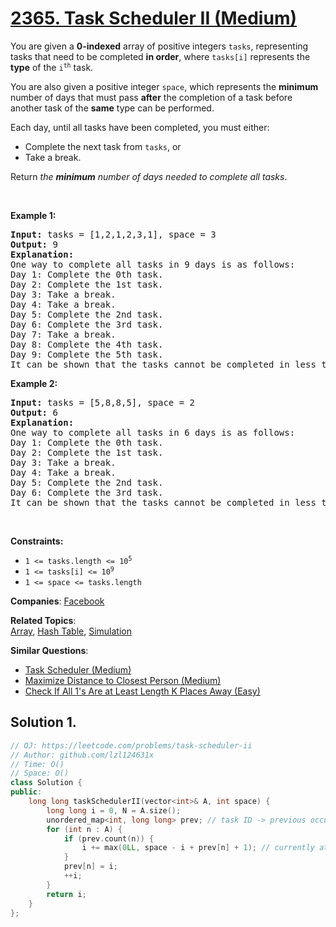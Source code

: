 # [2365. Task Scheduler II (Medium)](https://leetcode.com/problems/task-scheduler-ii)

<p>You are given a <strong>0-indexed</strong> array of positive integers <code>tasks</code>, representing tasks that need to be completed <strong>in order</strong>, where <code>tasks[i]</code> represents the <strong>type</strong> of the <code>i<sup>th</sup></code> task.</p>
<p>You are also given a positive integer <code>space</code>, which represents the <strong>minimum</strong> number of days that must pass <strong>after</strong> the completion of a task before another task of the <strong>same</strong> type can be performed.</p>
<p>Each day, until all tasks have been completed, you must either:</p>
<ul>
	<li>Complete the next task from <code>tasks</code>, or</li>
	<li>Take a break.</li>
</ul>
<p>Return<em> the <strong>minimum</strong> number of days needed to complete all tasks</em>.</p>
<p>&nbsp;</p>
<p><strong class="example">Example 1:</strong></p>
<pre><strong>Input:</strong> tasks = [1,2,1,2,3,1], space = 3
<strong>Output:</strong> 9
<strong>Explanation:</strong>
One way to complete all tasks in 9 days is as follows:
Day 1: Complete the 0th task.
Day 2: Complete the 1st task.
Day 3: Take a break.
Day 4: Take a break.
Day 5: Complete the 2nd task.
Day 6: Complete the 3rd task.
Day 7: Take a break.
Day 8: Complete the 4th task.
Day 9: Complete the 5th task.
It can be shown that the tasks cannot be completed in less than 9 days.
</pre>
<p><strong class="example">Example 2:</strong></p>
<pre><strong>Input:</strong> tasks = [5,8,8,5], space = 2
<strong>Output:</strong> 6
<strong>Explanation:</strong>
One way to complete all tasks in 6 days is as follows:
Day 1: Complete the 0th task.
Day 2: Complete the 1st task.
Day 3: Take a break.
Day 4: Take a break.
Day 5: Complete the 2nd task.
Day 6: Complete the 3rd task.
It can be shown that the tasks cannot be completed in less than 6 days.
</pre>
<p>&nbsp;</p>
<p><strong>Constraints:</strong></p>
<ul>
	<li><code>1 &lt;= tasks.length &lt;= 10<sup>5</sup></code></li>
	<li><code>1 &lt;= tasks[i] &lt;= 10<sup>9</sup></code></li>
	<li><code>1 &lt;= space &lt;= tasks.length</code></li>
</ul>

**Companies**:
[Facebook](https://leetcode.com/company/facebook)

**Related Topics**:  
[Array](https://leetcode.com/tag/array/), [Hash Table](https://leetcode.com/tag/hash-table/), [Simulation](https://leetcode.com/tag/simulation/)

**Similar Questions**:
* [Task Scheduler (Medium)](https://leetcode.com/problems/task-scheduler/)
* [Maximize Distance to Closest Person (Medium)](https://leetcode.com/problems/maximize-distance-to-closest-person/)
* [Check If All 1's Are at Least Length K Places Away (Easy)](https://leetcode.com/problems/check-if-all-1s-are-at-least-length-k-places-away/)

## Solution 1.

```cpp
// OJ: https://leetcode.com/problems/task-scheduler-ii
// Author: github.com/lzl124631x
// Time: O()
// Space: O()
class Solution {
public:
    long long taskSchedulerII(vector<int>& A, int space) {
        long long i = 0, N = A.size();
        unordered_map<int, long long> prev; // task ID -> previous occurrence's index
        for (int n : A) {
            if (prev.count(n)) {
                i += max(0LL, space - i + prev[n] + 1); // currently at `i`. There are `i-prev[n]-1` space between `i` and the previous occurrence. If `i-prev[n]-1 < space`, we need to pad `space-(i-prev[n]-1)`.
            }
            prev[n] = i;
            ++i;
        }
        return i;
    }
};
```